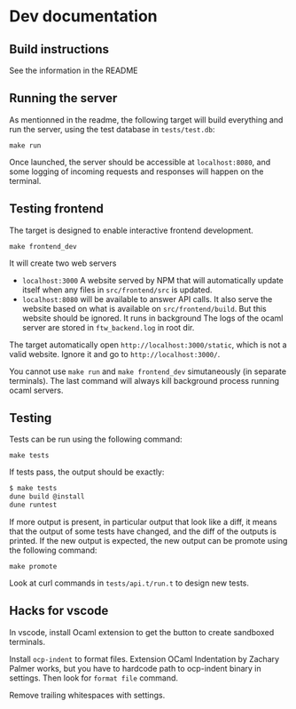 Dev documentation
=================

Build instructions
------------------

See the information in the README

Running the server
------------------

As mentionned in the readme, the following target will build everything
and run the server, using the test database in `tests/test.db`:

```
make run
```

Once launched, the server should be accessible at `localhost:8080`, and some
logging of incoming requests and responses will happen on the terminal.

Testing frontend
----------------

The target is designed to enable interactive frontend development.

```
make frontend_dev
```

It will create two web servers

* `localhost:3000` A website served by NPM that will automatically
update itself when any files in `src/frontend/src` is updated.
* `localhost:8080` will be available to answer API calls.
It also serve the website based on what is available on `src/frontend/build`.
But this website should be ignored. It runs in background
The logs of the ocaml server are stored in `ftw_backend.log` in root dir.

The target automatically open `http://localhost:3000/static`,
which is not a valid website. Ignore it and go to `http://localhost:3000/`.

You cannot use `make run` and `make frontend_dev` simutaneously
(in separate terminals).
The last command will always kill background process running ocaml servers.


Testing
-------

Tests can be run using the following command:

```
make tests
```

If tests pass, the output should be exactly:

```sh
$ make tests
dune build @install
dune runtest
```

If more output is present, in particular output that look like a diff, it means
that the output of some tests have changed, and the diff of the outputs is
printed. If the new output is expected, the new output can be promote using the
following command:

```
make promote
```

Look at curl commands in `tests/api.t/run.t` to design new tests.


Hacks for vscode
----------------

In vscode, install Ocaml extension to get the button to create sandboxed terminals.

Install `ocp-indent` to format files.
Extension OCaml Indentation by Zachary Palmer works, but you have to hardcode path to ocp-indent binary in settings. Then look for `format file` command.

Remove trailing whitespaces with settings.
